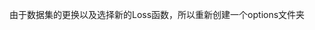 <!--
 * @Author: ly510244856 846149510@qq.com
 * @Date: 2024-02-25 23:08:27
 * @LastEditors: ly510244856 846149510@qq.com
 * @LastEditTime: 2024-02-25 23:08:27
 * @FilePath: /NAFNet-main/new_options/README.md
 * @Description: 这是默认设置,请设置`customMade`, 打开koroFileHeader查看配置 进行设置: https://github.com/OBKoro1/koro1FileHeader/wiki/%E9%85%8D%E7%BD%AE
-->
由于数据集的更换以及选择新的Loss函数，所以重新创建一个options文件夹